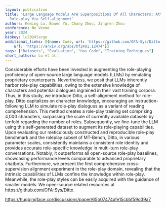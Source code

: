 ```yaml
---
layout: publication
title: 'Large Language Models Are Superpositions Of All Characters: Attaining Arbitrary
  Role-play Via Self-alignment'
authors: Keming Lu, Bowen Yu, Chang Zhou, Jingren Zhou
conference: No Venue
year: 2024
bibkey: lu2024large
additional_links: [{name: Code, url: 'https://github.com/OFA-Sys/Ditto'}, {name: Paper,
    url: 'https://arxiv.org/abs/hf2401.12474'}]
tags: ["Datasets", "Evaluation", "Has Code", "Training Techniques"]
short_authors: Lu et al.
---
```

Considerable efforts have been invested in augmenting the role-playing proficiency of open-source large language models (LLMs) by emulating proprietary counterparts. Nevertheless, we posit that LLMs inherently harbor role-play capabilities, owing to the extensive knowledge of characters and potential dialogues ingrained in their vast training corpora. Thus, in this study, we introduce Ditto, a self-alignment method for role-play. Ditto capitalizes on character knowledge, encouraging an instruction-following LLM to simulate role-play dialogues as a variant of reading comprehension. This method creates a role-play training set comprising 4,000 characters, surpassing the scale of currently available datasets by tenfold regarding the number of roles. Subsequently, we fine-tune the LLM using this self-generated dataset to augment its role-playing capabilities. Upon evaluating our meticulously constructed and reproducible role-play benchmark and the roleplay subset of MT-Bench, Ditto, in various parameter scales, consistently maintains a consistent role identity and provides accurate role-specific knowledge in multi-turn role-play conversations. Notably, it outperforms all open-source role-play baselines, showcasing performance levels comparable to advanced proprietary chatbots. Furthermore, we present the first comprehensive cross-supervision alignment experiment in the role-play domain, revealing that the intrinsic capabilities of LLMs confine the knowledge within role-play. Meanwhile, the role-play styles can be easily acquired with the guidance of smaller models. We open-source related resources at https://github.com/OFA-Sys/Ditto.

https://huggingface.co/discussions/paper/65b07474afe15cbbf59d39a7